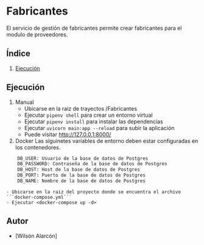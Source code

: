 # Fabricantes

El servicio de gestión de fabricantes permite crear fabricantes para el modulo de proveedores.

## Índice
1. [Ejecución](#ejecución)

## Ejecución
1. Manual
	- Ubicarse en la raiz de trayectos /Fabricantes
	- Ejecutar ```pipenv shell``` para crear un entorno virtual
	- Ejecutar ```pipenv install``` para instalar las dependencias
	- Ejecutar ```uvicorn main:app --reload``` para subir la aplicación
	- Puede visitar http://127.0.0.1:8000/
2. Docker
    Las siguinetes variables de entorno deben estar configuradas en los contenedores.
```bash
    DB_USER: Usuario de la base de datos de Postgres
    DB_PASSWORD: Contraseña de la base de datos de Postgres
    DB_HOST: Host de la base de datos de Postgres
    DB_PORT: Puerto de la base de datos de Postgres
    DB_NAME: Nombre de la base de datos de Postgres
```

	- Ubicarse en la raiz del proyecto donde se encuentra el archivo ```docker-compose.yml```
	- Ejecutar <docker-compose up -d>

## Autor

* [Wilsón Alarcón]
